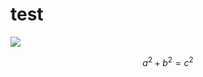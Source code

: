 # test

<img src="https://upload.wikimedia.org/wikipedia/en/6/6d/Nvidia_image_logo.svg">

```math
a^2+b^2=c^2
```
